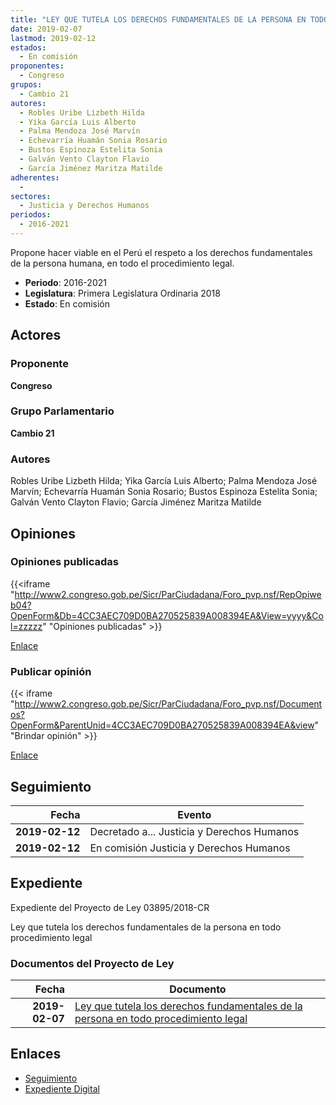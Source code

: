 ```yaml
---
title: "LEY QUE TUTELA LOS DERECHOS FUNDAMENTALES DE LA PERSONA EN TODO PROCEDIMIENTO LEGAL"
date: 2019-02-07
lastmod: 2019-02-12
estados: 
  - En comisión
proponentes: 
  - Congreso
grupos: 
  - Cambio 21
autores: 
  - Robles Uribe Lizbeth Hilda
  - Yika García Luis Alberto
  - Palma Mendoza José Marvín
  - Echevarría Huamán Sonia Rosario
  - Bustos Espinoza Estelita Sonia
  - Galván Vento Clayton Flavio
  - García Jiménez Maritza Matilde
adherentes: 
  - 
sectores: 
  - Justicia y Derechos Humanos
periodos: 
  - 2016-2021
---
```


Propone hacer viable en el Perú el respeto a los derechos fundamentales de la persona humana, en todo el procedimiento legal.

- **Periodo**: 2016-2021
- **Legislatura**: Primera Legislatura Ordinaria 2018
- **Estado**: En comisión

## Actores

### Proponente

**Congreso**

### Grupo Parlamentario

**Cambio 21**

### Autores

Robles Uribe Lizbeth Hilda; Yika García Luis Alberto; Palma Mendoza José Marvín; Echevarría Huamán Sonia Rosario; Bustos Espinoza Estelita Sonia; Galván Vento Clayton Flavio; García Jiménez Maritza Matilde


## Opiniones

### Opiniones publicadas

{{<iframe "http://www2.congreso.gob.pe/Sicr/ParCiudadana/Foro_pvp.nsf/RepOpiweb04?OpenForm&Db=4CC3AEC709D0BA270525839A008394EA&View=yyyy&Col=zzzzz" "Opiniones publicadas" >}}

[Enlace](http://www2.congreso.gob.pe/Sicr/ParCiudadana/Foro_pvp.nsf/RepOpiweb04?OpenForm&Db=4CC3AEC709D0BA270525839A008394EA&View=yyyy&Col=zzzzz)
### Publicar opinión

{{< iframe "http://www2.congreso.gob.pe/Sicr/ParCiudadana/Foro_pvp.nsf/Documentos?OpenForm&ParentUnid=4CC3AEC709D0BA270525839A008394EA&view" "Brindar opinión" >}}

[Enlace](http://www2.congreso.gob.pe/Sicr/ParCiudadana/Foro_pvp.nsf/Documentos?OpenForm&ParentUnid=4CC3AEC709D0BA270525839A008394EA&view)

## Seguimiento

| Fecha | Evento |
|------:|--------|
| **2019-02-12** | Decretado a... Justicia y Derechos Humanos|
| **2019-02-12** | En comisión Justicia y Derechos Humanos|


## Expediente

Expediente del Proyecto de Ley 03895/2018-CR

Ley que tutela los derechos fundamentales de la persona en todo procedimiento legal


### Documentos del Proyecto de Ley

| Fecha | Documento |
|------:|--------|
| **2019-02-07** | [Ley que tutela los derechos fundamentales de la persona en todo procedimiento legal](http://www.leyes.congreso.gob.pe/Documentos/2016_2021/Proyectos_de_Ley_y_de_Resoluciones_Legislativas/PL0389520190207.pdf) |

## Enlaces 

- [Seguimiento](http://www2.congreso.gob.pehttp://www2.congreso.gob.pe/Sicr/TraDocEstProc/CLProLey2016.nsf/f7fff46988ca05b1052578e100829cc7/e79df0d3ff4d4e890525839a007ddc5b?OpenDocument)
- [Expediente Digital](http://www2.congreso.gob.pehttp://www2.congreso.gob.pe/Sicr/TraDocEstProc/CLProLey2016.nsf/f7fff46988ca05b1052578e100829cc7/e79df0d3ff4d4e890525839a007ddc5b?OpenDocument&Click=05257FB7005EB655.eb71d0cf91d8294e05256cdf006b5706/$Body/0.1C6C)
